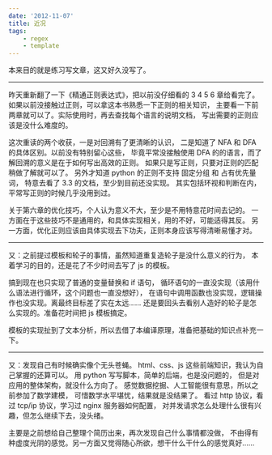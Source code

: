 ```yaml
---
date: '2012-11-07'
title: 近况
tags:
    - regex
    - template
---
```


本来目的就是练习写文章，这又好久没写了。

------

昨天重新翻了一下《精通正则表达式》，把以前没仔细看的 3 4 5 6 章给看完了。
如果以前没接触过正则，可以拿这本书熟悉一下正则的相关知识，
主要看一下前两章就可以了。实际使用时，再去查找每个语言的说明文档，
写出需要的正则应该是没什么难度的。

这次重读的两个收获，一是对回溯有了更清晰的认识，
二是知道了 NFA 和 DFA 的具体区别。以前没有特别留心这些，
毕竟平常没接触使用 DFA 的的语言，而了解回溯的意义是在于如何写出高效的正则。
如果只是写正则，只要对正则的匹配稍做了解就可以了。
另外才知道 python 的正则不支持 固定分组 和 占有优先量词，
特意去看了 3.3 的文档，至少到目前还没实现。
其实包括环视和判断在内，平常写正则的时候几乎没用到过。

关于第六章的优化技巧，个人认为意义不大，至少是不用特意花时间去记的。
一方面在于这些技巧不是通用的，和具体实现相关，用的不好，可能适得其反。
另一方面，优化正则应该由具体实现去下功夫，正则本身应该写得清晰易懂才对。

------

又：之前提过模板和轮子的事情，虽然知道重复造轮子是没什么意义的行为，
本着学习的目的，还是花了不少时间去写了 js 的模板。

搞到现在也只实现了普通的变量替换和 if 语句，
循环语句的一直没实现（该用什么语法进行循环，这个问题也一直没想好），
在语句中调用函数也没实现，逻辑操作也没实现。离最终目标差了实在太远……
还是要回头去看别人造好的轮子是怎么实现的。准备花时间把 js 模板搞定。

模板的实现扯到了文本分析，所以去借了本编译原理，准备把基础的知识点补充一下。

------

又：发现自己有时候确实像个无头苍蝇。
html、css、js 这些前端知识，我认为自己掌握的还算可以。
用 python 写写脚本，简单的后端，也是没问题的，
但是对应用的整体架构，就没什么方向了。
感觉数据挖掘、人工智能很有意思，所以之前参加了数学建模，
可惜数学水平堪忧，结果就是没结果了。
看过 http 协议，看过 tcp/ip 协议，学习过 nginx 服务器如何配置，
对并发请求怎么处理什么很有兴趣，但怎么继续下去，没头绪。

主要是之前想给自己整理个简历出来，再次发现自己什么事情都没做，
不由得有种虚度光阴的感觉。另一方面又觉得随心所欲，想干什么干什么的感觉真好……

